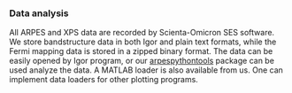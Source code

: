 ### Data analysis

All ARPES and XPS data are recorded by Scienta-Omicron SES software. We store
bandstructure data in both Igor and plain text formats, while the Fermi mapping
data is stored in a zipped binary format. The data can be easily opened by Igor
program, or our [arpespythontools](
https://github.com/pranabdas/arpespythontools) package can be used analyze
the data. A MATLAB loader is also available from us. One can implement data
loaders for other plotting programs.
